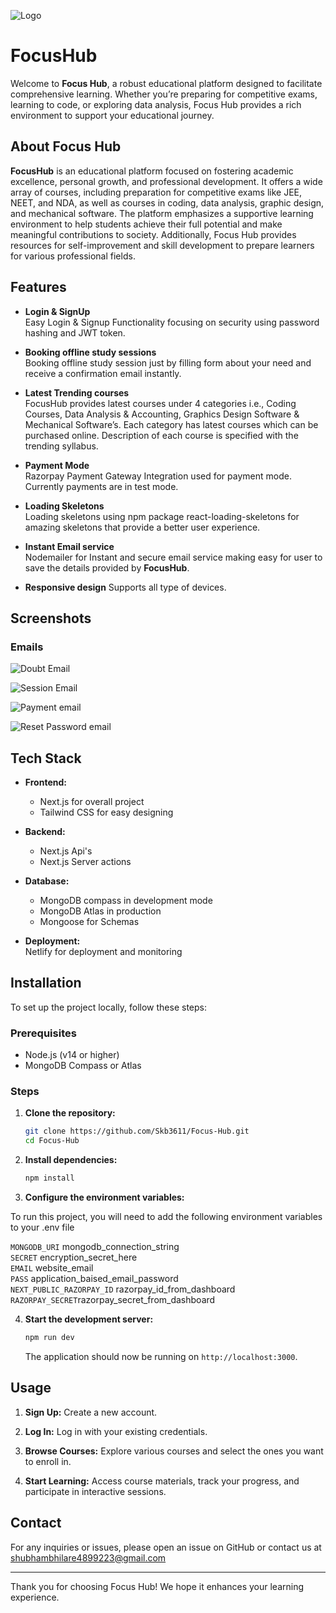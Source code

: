 ![Logo](https://focus-hubco.netlify.app/favicon.ico)

# FocusHub  
Welcome to **Focus Hub**, a robust educational platform designed to facilitate comprehensive learning. Whether you’re preparing for competitive exams, learning to code, or exploring data analysis, Focus Hub provides a rich environment to support your educational journey.

## About Focus Hub

**FocusHub** is an educational platform focused on fostering academic excellence,
personal growth, and professional development. It offers a wide array of
courses, including preparation for competitive exams like JEE, NEET, and NDA,
as well as courses in coding, data analysis, graphic design, and mechanical
software. The platform emphasizes a supportive learning environment to help
students achieve their full potential and make meaningful contributions to
society. Additionally, Focus Hub provides resources for self-improvement and
skill development to prepare learners for various professional fields.


## Features
- **Login & SignUp**  
  Easy Login & Signup Functionality  focusing on security using password hashing and JWT token.

- **Booking offline study sessions**  
  Booking offline study session just by filling form about your need and receive a confirmation email instantly.

- **Latest Trending courses**  
  FocusHub provides latest courses under 4 categories i.e., Coding Courses,
  Data Analysis & Accounting, Graphics Design Software & Mechanical
  Software’s. Each category has latest courses which can be purchased online.
  Description of each course is specified with the trending syllabus.
    
- **Payment Mode**  
  Razorpay Payment Gateway Integration used for payment mode.
  Currently payments are in test mode.

- **Loading Skeletons**  
  Loading skeletons using npm package react-loading-skeletons for amazing skeletons that provide a better user experience.

- **Instant Email service**  
  Nodemailer for Instant and secure email service making easy for user to save the details provided by **FocusHub**.

- **Responsive design**
    Supports all type of devices.
 
## Screenshots  
### Emails

![Doubt Email](https://github.com/user-attachments/assets/a63839be-8fe9-433d-bcb9-69150c3f501d)

![Session Email](https://github.com/user-attachments/assets/6c6bad5a-2673-4191-b979-7d4a17e3c2da)

![Payment email](https://github.com/user-attachments/assets/bdb8c98b-6b94-440f-b0b3-f6198c08702b)

![Reset Password email](https://github.com/user-attachments/assets/692c81e1-8bf6-49a1-a50d-f1094e39520f)




## Tech Stack

- **Frontend:**
  - Next.js for overall project
  - Tailwind CSS for easy designing

- **Backend:**
  - Next.js Api's
  - Next.js Server actions

- **Database:**
  - MongoDB compass in development mode
  - MongoDB Atlas in production 
  - Mongoose for Schemas

- **Deployment:**  
    Netlify for deployment and monitoring

## Installation

To set up the project locally, follow these steps:

### Prerequisites

- Node.js (v14 or higher)
- MongoDB Compass or Atlas 

### Steps

1. **Clone the repository:**

    ```sh
    git clone https://github.com/Skb3611/Focus-Hub.git
    cd Focus-Hub
    ```

2. **Install dependencies:**

    ```sh
    npm install
    ```

3. **Configure the environment variables:**



To run this project, you will need to add the following environment variables to your .env file

`MONGODB_URI` mongodb_connection_string  
`SECRET` encryption_secret_here  
`EMAIL` website_email  
`PASS` application_baised_email_password  
`NEXT_PUBLIC_RAZORPAY_ID` razorpay_id_from_dashboard  
`RAZORPAY_SECRET`razorpay_secret_from_dashboard

4. **Start the development server:**

    ```sh
    npm run dev
    ```

    The application should now be running on `http://localhost:3000`.

## Usage

1. **Sign Up:**
   Create a new account.

2. **Log In:**
   Log in with your existing credentials.

3. **Browse Courses:**
   Explore various courses and select the ones you want to enroll in.

4. **Start Learning:**
   Access course materials, track your progress, and participate in interactive sessions.



## Contact

For any inquiries or issues, please open an issue on GitHub or contact us at shubhambhilare4899223@gmail.com

---

Thank you for choosing Focus Hub! We hope it enhances your learning experience.
